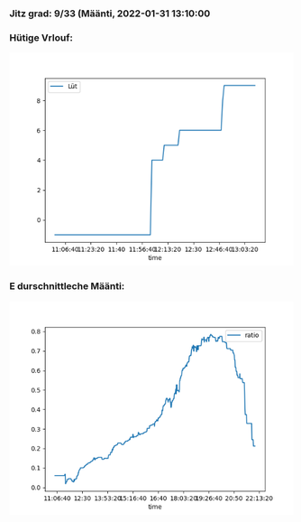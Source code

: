 ### Jitz grad: 9/33 (Määnti, 2022-01-31 13:10:00

### Hütige Vrlouf:
![Graph](Today.png)

### E durschnittleche Määnti:
![Graph](Määnti.png)